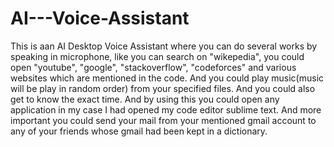 # AI---Voice-Assistant
This is aan AI Desktop Voice Assistant where you can do several works by speaking in microphone, like you can search on "wikepedia", you could open "youtube", "google", "stackoverflow", "codeforces" and various websites which are mentioned in the code. And you could play music(music will be play in random order) from your specified files. And you could also get to know the exact time. And by using this you could open any application in my case I had opened my code editor sublime text. And more important you could send your mail from your mentioned gmail account to any of your friends whose gmail had been kept in a dictionary.
